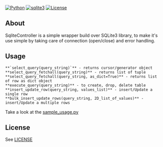 [![Python](https://img.shields.io/static/v1?label=Python&message=3.6+|+3.7+|+3.8+|+3.9+|+3.10&color=2b5d80)](https://github.com/python)
[![sqlite3](https://img.shields.io/static/v1?label=SQLite3&message=+&color=2b5d80)](https://github.com/python/cpython/tree/f4c03484da59049eb62a9bf7777b963e2267d187/Lib/sqlite3)
[![License](https://img.shields.io/badge/license-MIT-blue.svg)](https://github.com/omal19/SQLite-controller/blob/main/LICENSE)

## About

SqliteController is a simple wrapper build over SQLite3 library, to make it's use simple by taking care of connection (open/close) and error handling.


## Usage

	**`select_query(query_string)`** - returns cursor/generator object
	**select_query_fetchall(query_string)** - returns list of tuple
	**select_query_fetchall(query_string, as_dict=True)** - returns list of row as dict object
	**execute_query(query_string)** - to create, drop, delete table 
	**insert_update_row(query_string, values_list)** - insert/Update a single row
	**bulk_insert_update_rows(query_string, 2D_list_of_values)** - insert/Update a multiple rows

Take a look at the [sample_usage.py](https://github.com/omal19/SQLite-controller/blob/main/sqliteController/sample_usage.py)


## License

See [LICENSE](https://github.com/omal19/SQLite-controller/blob/main/LICENSE)
